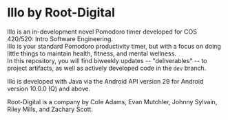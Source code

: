 # Illo by Root-Digital  
Illo is an in-development novel Pomodoro timer developed for COS 420/520: Intro Software Engineering.  
Illo is your standard Pomodoro productivity timer, but with a focus on doing little things to maintain health, fitness, and mental wellness.  
In this repository, you will find biweekly updates -- "deliverables" -- to project artifacts, as well as actively developed code in the `dev` branch.  
  
Illo is developed with Java via the Android API version 29 for Android version 10.0.0 (Q) and above. 
  
Root-Digital is a company by Cole Adams, Evan Mutchler, Johnny Sylvain, Riley Mills, and Zachary Scott. 